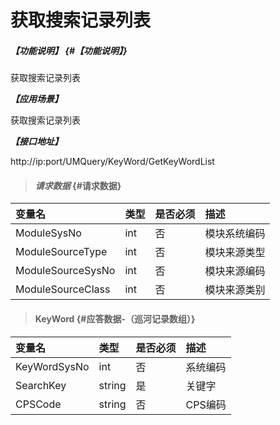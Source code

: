 # 获取搜索记录列表

##### _【功能说明】_ {#【功能说明】}

获取搜索记录列表

_**【应用场景】**_

获取搜索记录列表

_**【接口地址】**_

http://ip:port/UMQuery/KeyWord/GetKeyWordList

> #### _请求数据_ {#请求数据}

| 变量名 | 类型 | 是否必须 | 描述 |
| :--- | :--- | :--- | :--- |
| ModuleSysNo| int | 否 | 模块系统编码 |
| ModuleSourceType| int | 否 | 模块来源类型 |
| ModuleSourceSysNo| int | 否 | 模块来源编码 |
| ModuleSourceClass| int | 否 | 模块来源类别 |

> #### KeyWord {#应答数据-（巡河记录数组）}

| 变量名 | 类型 | 是否必须 | 描述 |
| :--- | :--- | :--- | :--- |
| KeyWordSysNo| int | 否 | 系统编码 |
| SearchKey| string | 是 |关键字|
| CPSCode| string | 否 | CPS编码 |





